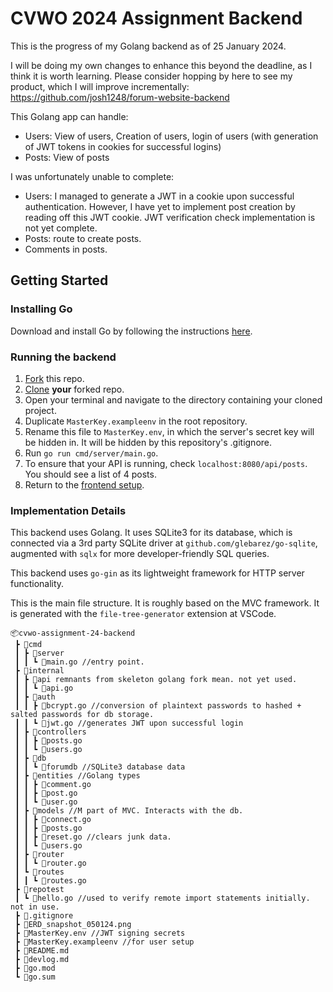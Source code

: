 # CVWO 2024 Assignment Backend

This is the progress of my Golang backend as of 25 January 2024.

I will be doing my own changes to enhance this beyond the deadline, as I think it is worth learning. Please consider hopping by here to see my product, which I will improve incrementally:
https://github.com/josh1248/forum-website-backend

This Golang app can handle:
- Users: View of users, Creation of users, login of users (with generation of JWT tokens in cookies for successful logins)
- Posts: View of posts

I was unfortunately unable to complete:
- Users: I managed to generate a JWT in a cookie upon successful authentication. However, I have yet to implement post creation by reading off this JWT cookie. JWT verification check implementation is not yet complete.
- Posts: route to create posts.
- Comments in posts.

## Getting Started

### Installing Go

Download and install Go by following the instructions [here](https://go.dev/doc/install).

### Running the backend
1. [Fork](https://docs.github.com/en/get-started/quickstart/fork-a-repo#forking-a-repository) this repo.
2. [Clone](https://docs.github.com/en/get-started/quickstart/fork-a-repo#cloning-your-forked-repository) **your** forked repo.
3. Open your terminal and navigate to the directory containing your cloned project.
4. Duplicate `MasterKey.exampleenv` in the root repository.
5. Rename this file to `MasterKey.env`, in which the server's secret key will be hidden in. It will be hidden by this repository's .gitignore.
6. Run `go run cmd/server/main.go`.
7. To ensure that your API is running, check `localhost:8080/api/posts`. You should see a list of 4 posts.
8. Return to the [frontend setup](https://github.com/josh1248/cvwo-assignment-24-frontend).

### Implementation Details

This backend uses Golang. It uses SQLite3 for its database, which is connected via a 3rd party SQLite driver at `github.com/glebarez/go-sqlite`, augmented with `sqlx` for more developer-friendly SQL queries.

This backend uses `go-gin` as its lightweight framework for HTTP server functionality.

This is the main file structure. It is roughly based on the MVC framework. It is generated with the `file-tree-generator` extension at VSCode.

```
📦cvwo-assignment-24-backend
 ┣ 📂cmd
 ┃ ┣ 📂server
 ┃ ┃ ┗ 📜main.go //entry point.
 ┣ 📂internal
 ┃ ┣ 📂api remnants from skeleton golang fork mean. not yet used.
 ┃ ┃ ┗ 📜api.go 
 ┃ ┣ 📂auth
 ┃ ┃ ┣ 📜bcrypt.go //conversion of plaintext passwords to hashed + salted passwords for db storage.
 ┃ ┃ ┗ 📜jwt.go //generates JWT upon successful login
 ┃ ┣ 📂controllers
 ┃ ┃ ┣ 📜posts.go
 ┃ ┃ ┗ 📜users.go
 ┃ ┣ 📂db
 ┃ ┃ ┗ 📜forumdb //SQLite3 database data
 ┃ ┣ 📂entities //Golang types
 ┃ ┃ ┣ 📜comment.go
 ┃ ┃ ┣ 📜post.go
 ┃ ┃ ┗ 📜user.go
 ┃ ┣ 📂models //M part of MVC. Interacts with the db.
 ┃ ┃ ┣ 📜connect.go
 ┃ ┃ ┣ 📜posts.go
 ┃ ┃ ┣ 📜reset.go //clears junk data.
 ┃ ┃ ┗ 📜users.go
 ┃ ┣ 📂router
 ┃ ┃ ┗ 📜router.go
 ┃ ┗ 📂routes
 ┃ ┃ ┗ 📜routes.go
 ┣ 📂repotest
 ┃ ┗ 📜hello.go //used to verify remote import statements initially. not in use.
 ┣ 📜.gitignore
 ┣ 📜ERD_snapshot_050124.png
 ┣ 📜MasterKey.env //JWT signing secrets
 ┣ 📜MasterKey.exampleenv //for user setup
 ┣ 📜README.md
 ┣ 📜devlog.md
 ┣ 📜go.mod
 ┗ 📜go.sum
```